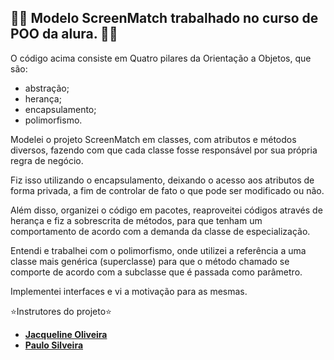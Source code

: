 ## 👩‍💻 Modelo ScreenMatch trabalhado no curso de POO da alura. 👩‍💻
 
O código acima consiste em Quatro pilares da Orientação a Objetos, que são:

* abstração;
* herança;
* encapsulamento; 
* polimorfismo. 

Modelei o projeto ScreenMatch em classes, com atributos e métodos diversos, fazendo com que cada classe fosse responsável por sua própria regra de negócio. 

Fiz isso utilizando o encapsulamento, deixando o acesso aos atributos de forma privada, a fim de controlar de fato o que pode ser modificado ou não. 

Além disso, organizei o código em pacotes, reaproveitei códigos através de herança e fiz a sobrescrita de métodos, para que tenham um comportamento de acordo com a demanda da classe de especialização. 

Entendi e trabalhei com o polimorfismo, onde utilizei a referência a uma classe mais genérica (superclasse) para que o método chamado se comporte de acordo com a subclasse que é passada como parâmetro.

Implementei interfaces e vi a motivação para as mesmas.


⭐Instrutores do projeto⭐

* [**Jacqueline Oliveira**](https://www.linkedin.com/in/jacqueline-r-oliveira/)
* [**Paulo Silveira**](https://www.linkedin.com/in/paulosilveira/)
